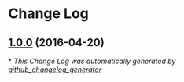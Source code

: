 # Change Log

## [1.0.0](https://github.com/Adorkable/SettingsAppAccessiOS/tree/1.0.0) (2016-04-20)


\* *This Change Log was automatically generated by [github_changelog_generator](https://github.com/skywinder/Github-Changelog-Generator)*